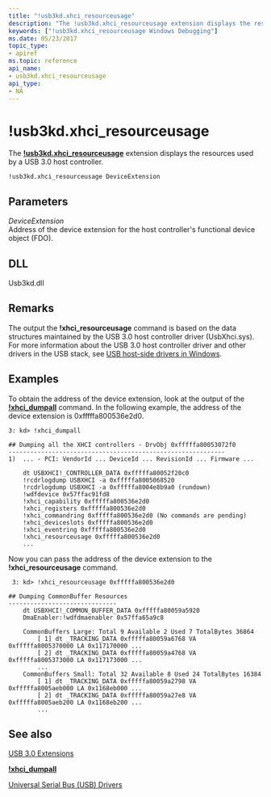 ```yaml
---
title: "!usb3kd.xhci_resourceusage"
description: "The !usb3kd.xhci_resourceusage extension displays the resources used by a USB 3.0 host controller."
keywords: ["!usb3kd.xhci_resourceusage Windows Debugging"]
ms.date: 05/23/2017
topic_type:
- apiref
ms.topic: reference
api_name:
- usb3kd.xhci_resourceusage
api_type:
- NA
---
```


# !usb3kd.xhci\_resourceusage

The [**!usb3kd.xhci\_resourceusage**](-usb3kd-device-info.md) extension displays the resources used by a USB 3.0 host controller.

```dbgcmd
!usb3kd.xhci_resourceusage DeviceExtension
```

## Parameters

<span id="_______DeviceExtension______"></span><span id="_______deviceextension______"></span><span id="_______DEVICEEXTENSION______"></span> *DeviceExtension*   
Address of the device extension for the host controller's functional device object (FDO).

## DLL

Usb3kd.dll

## Remarks

The output the **!xhci\_resourceusage** command is based on the data structures maintained by the USB 3.0 host controller driver (UsbXhci.sys). For more information about the USB 3.0 host controller driver and other drivers in the USB stack, see [USB host-side drivers in Windows](../usbcon/usb-3-0-driver-stack-architecture.md).

## Examples

To obtain the address of the device extension, look at the output of the [**!xhci\_dumpall**](-usb3kd-xhci-dumpall.md) command. In the following example, the address of the device extension is 0xfffffa800536e2d0.

```dbgcmd
3: kd> !xhci_dumpall

## Dumping all the XHCI controllers - DrvObj 0xfffffa80053072f0
------------------------------------------------------------
1)  ... - PCI: VendorId ... DeviceId ... RevisionId ... Firmware ...

    dt USBXHCI!_CONTROLLER_DATA 0xfffffa80052f20c0
    !rcdrlogdump USBXHCI -a 0xfffffa8005068520
    !rcdrlogdump USBXHCI -a 0xfffffa8004e8b9a0 (rundown)
    !wdfdevice 0x57ffac91fd8
    !xhci_capability 0xfffffa800536e2d0
    !xhci_registers 0xfffffa800536e2d0
    !xhci_commandring 0xfffffa800536e2d0 (No commands are pending)
    !xhci_deviceslots 0xfffffa800536e2d0
    !xhci_eventring 0xfffffa800536e2d0
    !xhci_resourceusage 0xfffffa800536e2d0
    ...
```

Now you can pass the address of the device extension to the **!xhci\_resourceusage** command.

```dbgcmd
 3: kd> !xhci_resourceusage 0xfffffa800536e2d0

## Dumping CommonBuffer Resources
------------------------------
    dt USBXHCI!_COMMON_BUFFER_DATA 0xfffffa80059a5920
    DmaEnabler:!wdfdmaenabler 0x57ffa65a9c8

    CommonBuffers Large: Total 9 Available 2 Used 7 TotalBytes 36864
        [ 1] dt _TRACKING_DATA 0xfffffa80059a6768 VA 0xfffffa8005370000 LA 0x117170000 ...
        [ 2] dt _TRACKING_DATA 0xfffffa80059a4768 VA 0xfffffa8005373000 LA 0x117173000 ...
        ...
    CommonBuffers Small: Total 32 Available 8 Used 24 TotalBytes 16384
        [ 1] dt _TRACKING_DATA 0xfffffa80059a2798 VA 0xfffffa8005aeb000 LA 0x1168eb000 ...
        [ 2] dt _TRACKING_DATA 0xfffffa80059a27e8 VA 0xfffffa8005aeb200 LA 0x1168eb200 ...
        ...
```

## See also

[USB 3.0 Extensions](usb-3-extensions.md)

[**!xhci\_dumpall**](-usb3kd-xhci-dumpall.md)

[Universal Serial Bus (USB) Drivers](../usbcon/index.md)
